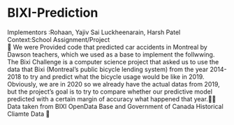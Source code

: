 # BIXI-Prediction
Implementors :Rohaan, Yajiv Sai Luckheenarain, Harsh Patel <br/>
Context:School Assignment/Project <br/>:bicyclist:
We were Provided code that predicted car accidents in Montreal by Dawson teachers, which we used as a base to implement the follwwing. <br/>
The Bixi Challenge is a computer science project that asked us to use the data that Bixi (Montreal’s public bicycle lending system) from the year 2014-2018 to try and predict what the bicycle usage would be like in 2019. Obviously, we are in 2020 so we already have the actual datas from 2019, but the project’s goal is to try to compare whether our predictive model predicted with a certain margin of accuracy what happened that year.:biking_woman: <br/>
Data taken from BIXI OpenData Base and Government of Canada Historical Cliamte Data
:no_bicycles:
